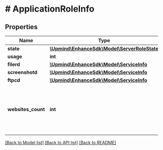 # # ApplicationRoleInfo

## Properties

Name | Type | Description | Notes
------------ | ------------- | ------------- | -------------
**state** | [**\Upmind\EnhanceSdk\Model\ServerRoleState**](ServerRoleState.md) |  |
**usage** | **int** |  |
**filerd** | [**\Upmind\EnhanceSdk\Model\ServiceInfo**](ServiceInfo.md) |  |
**screenshotd** | [**\Upmind\EnhanceSdk\Model\ServiceInfo**](ServiceInfo.md) |  |
**ftpcd** | [**\Upmind\EnhanceSdk\Model\ServiceInfo**](ServiceInfo.md) |  |
**websites_count** | **int** | The number of websites that are assigned to be on this application role. |

[[Back to Model list]](../../README.md#models) [[Back to API list]](../../README.md#endpoints) [[Back to README]](../../README.md)
